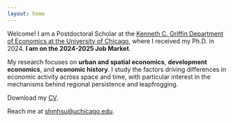 ```yaml
---
layout: home
---
```


Welcome! I am a Postdoctoral Scholar at the <a href="https://economics.uchicago.edu/" target="_blank">Kenneth C. Griffin Department of Economics at the University of Chicago</a>, where I received my Ph.D. in 2024. **I am on the 2024-2025 Job Market**.

My research focuses on **urban and spatial economics**, **development economics**, and **economic history**. I study the factors driving differences in economic activity across space and time, with particular interest in the mechanisms behind regional persistence and leapfrogging.

Download my <a href="/assets/cv/cv_hsu.pdf" target="_blank">CV</a>.

Reach me at <a href="mailto:shmhsu@uchicago.edu">shmhsu@uchicago.edu</a>.
